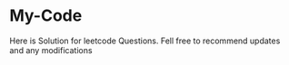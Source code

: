 # My-Code
Here is Solution for leetcode Questions.
Fell free to recommend updates and any modifications
